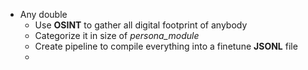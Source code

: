 - Any double
	- Use **OSINT** to gather all digital footprint of anybody
	- Categorize it in size of *persona_module*
	- Create pipeline to compile everything into a finetune **JSONL** file
	- 